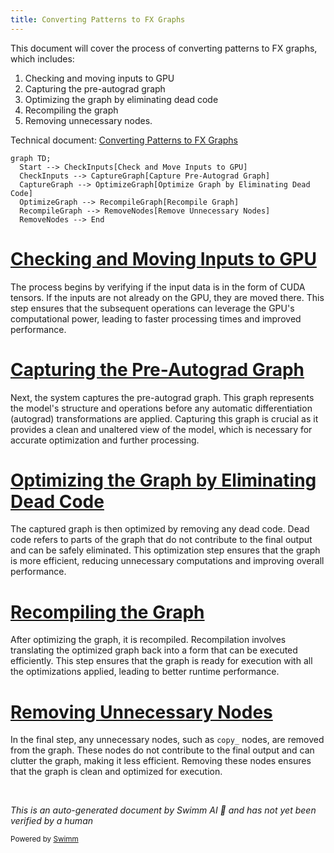 ```yaml
---
title: Converting Patterns to FX Graphs
---
```

This document will cover the process of converting patterns to FX graphs, which includes:

1. Checking and moving inputs to GPU
2. Capturing the pre-autograd graph
3. Optimizing the graph by eliminating dead code
4. Recompiling the graph
5. Removing unnecessary nodes.

Technical document: <SwmLink doc-title="Converting Patterns to FX Graphs">[Converting Patterns to FX Graphs](/.swm/converting-patterns-to-fx-graphs.x51v18q1.sw.md)</SwmLink>

```mermaid
graph TD;
  Start --> CheckInputs[Check and Move Inputs to GPU]
  CheckInputs --> CaptureGraph[Capture Pre-Autograd Graph]
  CaptureGraph --> OptimizeGraph[Optimize Graph by Eliminating Dead Code]
  OptimizeGraph --> RecompileGraph[Recompile Graph]
  RecompileGraph --> RemoveNodes[Remove Unnecessary Nodes]
  RemoveNodes --> End
```

# [Checking and Moving Inputs to GPU](https://app.swimm.io/repos/Z2l0aHViJTNBJTNBcHl0b3JjaC1hdXRvZG9jcy1kZW1vJTNBJTNBU3dpbW0tRGVtbw==/docs/x51v18q1#the-flow-starts-by-checking-if-the-inputs-are-cuda-tensors-and-moves-them-to-the-gpu-if-necessary)

The process begins by verifying if the input data is in the form of CUDA tensors. If the inputs are not already on the GPU, they are moved there. This step ensures that the subsequent operations can leverage the GPU's computational power, leading to faster processing times and improved performance.

# [Capturing the Pre-Autograd Graph](https://app.swimm.io/repos/Z2l0aHViJTNBJTNBcHl0b3JjaC1hdXRvZG9jcy1kZW1vJTNBJTNBU3dpbW0tRGVtbw==/docs/x51v18q1#then-it-captures-the-pre-autograd-graph-which-is-a-representation-of-the-model-before-any-autograd-transformations-are-applied)

Next, the system captures the pre-autograd graph. This graph represents the model's structure and operations before any automatic differentiation (autograd) transformations are applied. Capturing this graph is crucial as it provides a clean and unaltered view of the model, which is necessary for accurate optimization and further processing.

# [Optimizing the Graph by Eliminating Dead Code](https://app.swimm.io/repos/Z2l0aHViJTNBJTNBcHl0b3JjaC1hdXRvZG9jcy1kZW1vJTNBJTNBU3dpbW0tRGVtbw==/docs/x51v18q1#this-graph-is-then-optimized-by-eliminating-dead-code)

The captured graph is then optimized by removing any dead code. Dead code refers to parts of the graph that do not contribute to the final output and can be safely eliminated. This optimization step ensures that the graph is more efficient, reducing unnecessary computations and improving overall performance.

# [Recompiling the Graph](https://app.swimm.io/repos/Z2l0aHViJTNBJTNBcHl0b3JjaC1hdXRvZG9jcy1kZW1vJTNBJTNBU3dpbW0tRGVtbw==/docs/x51v18q1#recompiling-the-graph)

After optimizing the graph, it is recompiled. Recompilation involves translating the optimized graph back into a form that can be executed efficiently. This step ensures that the graph is ready for execution with all the optimizations applied, leading to better runtime performance.

# [Removing Unnecessary Nodes](https://app.swimm.io/repos/Z2l0aHViJTNBJTNBcHl0b3JjaC1hdXRvZG9jcy1kZW1vJTNBJTNBU3dpbW0tRGVtbw==/docs/x51v18q1#finally-any-unnecessary-nodes-such-as-copy_-nodes-are-removed-to-ensure-the-graph-is-clean-and-efficient)

In the final step, any unnecessary nodes, such as `copy_` nodes, are removed from the graph. These nodes do not contribute to the final output and can clutter the graph, making it less efficient. Removing these nodes ensures that the graph is clean and optimized for execution.

&nbsp;

*This is an auto-generated document by Swimm AI 🌊 and has not yet been verified by a human*

<SwmMeta version="3.0.0" repo-id="Z2l0aHViJTNBJTNBcHl0b3JjaC1hdXRvZG9jcy1kZW1vJTNBJTNBU3dpbW0tRGVtbw==" repo-name="pytorch-autodocs-demo"><sup>Powered by [Swimm](https://app.swimm.io/)</sup></SwmMeta>
